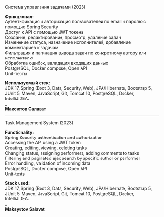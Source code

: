 Система управления задачами (2023)

**Функционал:**  
Аутентификация и авторизация пользователей по email и паролю с помощью Spring Security  
Доступ к API с помощью JWT токена  
Создание, редактирование, просмотр, удаление задач  
Изменение статуса, назначение исполнителей, добавление комментариев к задачам  
Фильтрация и пагинация вывода задач по конкретному автору или исполнителю  
Обработка ошибок, валидация входящих данных  
PostgreSQL, Docker compose, Open API  
Unit-тесты

**Используемый стек:**  
JDK 17, Spring (Boot 3, Data, Security, Web), JPA/Hibernate, Bootstrap 5, JUnit 5, Maven, JavaScript, Git, Tomcat
10, PostgreSQL, Docker, IntelliJIDEA.  
_  
**Максютов Салават**
___  

Task Management System (2023)

**Functionality:**  
Spring Security authentication and authorization  
Accessing the API using a JWT token  
Creating, editing, viewing, deleting tasks  
Changing status, assigning performers, adding comments to tasks  
Filtering and paginated ajax search by specific author or performer  
Error handling, validation of incoming data  
PostgreSQL, Docker compose, Open API  
Unit-tests

**Stack used:**  
JDK 17, Spring (Boot 3, Data, Security, Web), JPA/Hibernate, Bootstrap 5, JUnit 5, Maven, JavaScript, Git, Tomcat
10, PostgreSQL, Docker, IntelliJIDEA.  
_    
**Maksyutov Salavat**  